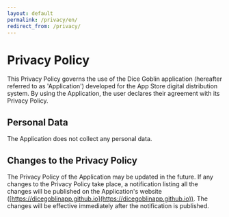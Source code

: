 ```yaml
---
layout: default
permalink: /privacy/en/
redirect_from: /privacy/
---
```

# Privacy Policy

This Privacy Policy governs the use of the Dice Goblin application (hereafter referred to as 'Application') developed for the App Store digital distribution system. By using the Application, the user declares their agreement with its Privacy Policy.

## Personal Data

The Application does not collect any personal data.

## Changes to the Privacy Policy

The Privacy Policy of the Application may be updated in the future. If any changes to the Privacy Policy take place, a notification listing all the changes will be published on the Application's website ([https://dicegoblinapp.github.io](https://dicegoblinapp.github.io)). The changes will be effective immediately after the notification is published.
